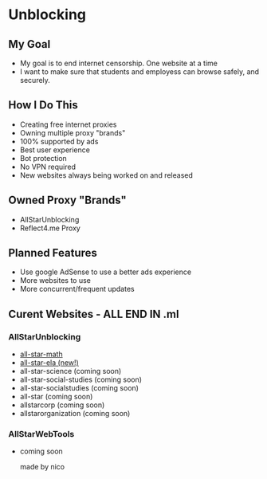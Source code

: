 <script async src="https://pagead2.googlesyndication.com/pagead/js/adsbygoogle.js?client=ca-pub-3300440621411807"
     crossorigin="anonymous"></script>


# Unblocking

## My Goal

*   My goal is to end internet censorship. One website at a time
*   I want to make sure that students and employess can browse safely, and securely.
    
## How I Do This
    
*   Creating free internet proxies
*   Owning multiple proxy "brands"
*   100% supported by ads
*   Best user experience
*   Bot protection
*   No VPN required
*   New websites always being worked on and released

## Owned Proxy "Brands"

*   AllStarUnblocking
*   Reflect4.me Proxy
    
## Planned Features
    
*   Use google AdSense to use a better ads experience
*   More websites to use
*   More concurrent/frequent updates
    
## Curent Websites - ALL END IN .ml
    
### AllStarUnblocking
    
*   [all-star-math](https://all-star-math.ml%5D)
*   [all-star-ela (new!)](https://all-star-ela.ml%5D)
*   all-star-science (coming soon)
*   all-star-social-studies (coming soon)
*   all-star-socialstudies (coming soon)
*   all-star (coming soon)
*   allstarcorp (coming soon)
*   allstarorganization (coming soon)

### AllStarWebTools

*   coming soon
    
    made by nico
